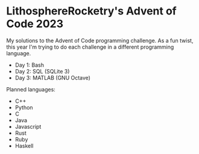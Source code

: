 # LithosphereRocketry's Advent of Code 2023

My solutions to the Advent of Code programming challenge. As a fun twist, this
year I'm trying to do each challenge in a different programming language.

* Day 1: Bash
* Day 2: SQL (SQLite 3)
* Day 3: MATLAB (GNU Octave)

Planned languages:
* C++
* Python
* C
* Java
* Javascript
* Rust
* Ruby
* Haskell